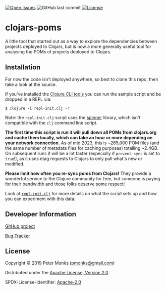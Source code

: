 [![Open Issues](https://img.shields.io/github/issues/pmonks/clojars-poms.svg)](https://github.com/pmonks/clojars-poms/issues)
![GitHub last commit](https://img.shields.io/github/last-commit/pmonks/clojars-poms.svg)
[![License](https://img.shields.io/github/license/pmonks/clojars-poms.svg)](https://github.com/pmonks/clojars-poms/blob/master/LICENSE)
<!-- [![Dependencies Status](https://versions.deps.co/pmonks/clojars-poms/status.svg)](https://versions.deps.co/pmonks/clojars-poms) -->

# clojars-poms

A little tool that started out as a way to explore the dependencies between projects deployed to Clojars, but is now a more generally useful tool for analysing the POMs of projects deployed to Clojars.

## Installation

For now the code isn't deployed anywhere, so best to clone this repo, then take a look at the source.

If you've installed the [Clojure CLI tools](https://clojure.org/guides/getting_started#_clojure_installer_and_cli_tools) you can run the sample script and be dropped in a REPL via:

```shell
$ clojure -i repl-init.clj -r
```

Note: the `repl-init.clj` script uses the [spinner](https://github.com/pmonks/spinner) library, which isn't compatible with the `clj` command line script.

**The first time this script is run it will pull down all POMs from clojars.org and cache them locally, which can take an hour or more depending on your network connection.**  As of mid 2023, this is ~265,000 POM files (and the same number of metadata files for caching purposes) totalling ~2.4GB.  On subsequent runs it will be a lot faster (especially if `prevent-sync` is set to `true`!), as it uses etag requests to Clojars to only pull what's new or modified.

**Please limit how often you re-sync poms from Clojars!**  They provide a wonderful service to the Clojure community for free, but someone is paying for their bandwidth and those folks deserve some respect!

Look at [`repl-init.clj`](https://github.com/pmonks/clojars-poms/blob/master/repl-init.clj) for more details on what the script sets up and how you can experiment with this data.

## Developer Information

[GitHub project](https://github.com/pmonks/clojars-poms)

[Bug Tracker](https://github.com/pmonks/clojars-poms/issues)

## License

Copyright © 2019 Peter Monks (pmonks@gmail.com)

Distributed under the [Apache License, Version 2.0](http://www.apache.org/licenses/LICENSE-2.0).

SPDX-License-Identifier: [Apache-2.0](https://spdx.org/licenses/Apache-2.0)
